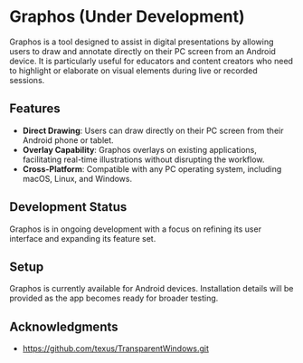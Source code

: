 # Graphos (Under Development)

Graphos is a tool designed to assist in digital presentations by allowing users to draw and annotate directly on their PC screen from an Android device. It is particularly useful for educators and content creators who need to highlight or elaborate on visual elements during live or recorded sessions.

## Features

- **Direct Drawing**: Users can draw directly on their PC screen from their Android phone or tablet.
- **Overlay Capability**: Graphos overlays on existing applications, facilitating real-time illustrations without disrupting the workflow.
- **Cross-Platform**: Compatible with any PC operating system, including macOS, Linux, and Windows.

## Development Status

Graphos is in ongoing development with a focus on refining its user interface and expanding its feature set.

## Setup
Graphos is currently available for Android devices. Installation details will be provided as the app becomes ready for broader testing.

## Acknowledgments
- https://github.com/texus/TransparentWindows.git
